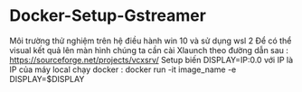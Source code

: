 # Docker-Setup-Gstreamer
Môi trường thử nghiệm trên hệ điều hành win 10 và sử dụng wsl 2
Để có thể visual kết quả lên màn hình chúng ta cần cài Xlaunch theo đường dẫn sau :
https://sourceforge.net/projects/vcxsrv/
Setup biến DISPLAY=IP:0.0 với IP là IP của máy local
chạy docker :
docker run -it image_name -e DISPLAY=$DISPLAY 
